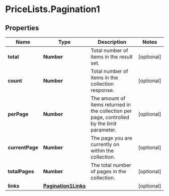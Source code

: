 # PriceLists.Pagination1

## Properties
Name | Type | Description | Notes
------------ | ------------- | ------------- | -------------
**total** | **Number** | Total number of items in the result set.  | [optional] 
**count** | **Number** | Total number of items in the collection response.  | [optional] 
**perPage** | **Number** | The amount of items returned in the collection per page, controlled by the limit parameter.  | [optional] 
**currentPage** | **Number** | The page you are currently on within the collection.  | [optional] 
**totalPages** | **Number** | The total number of pages in the collection.  | [optional] 
**links** | [**Pagination1Links**](Pagination1Links.md) |  | [optional] 
